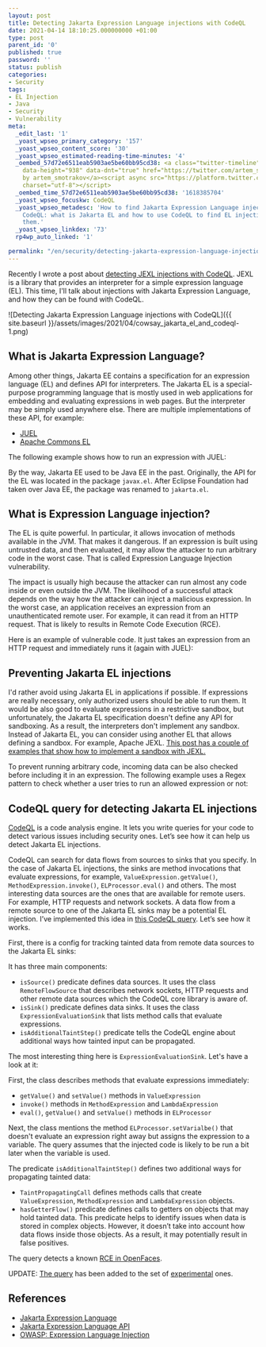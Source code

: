 ```yaml
---
layout: post
title: Detecting Jakarta Expression Language injections with CodeQL
date: 2021-04-14 18:10:25.000000000 +01:00
type: post
parent_id: '0'
published: true
password: ''
status: publish
categories:
- Security
tags:
- EL Injection
- Java
- Security
- Vulnerability
meta:
  _edit_last: '1'
  _yoast_wpseo_primary_category: '157'
  _yoast_wpseo_content_score: '30'
  _yoast_wpseo_estimated-reading-time-minutes: '4'
  _oembed_57d72e6511eab5903ae5be60bb95cd38: <a class="twitter-timeline" data-width="625"
    data-height="938" data-dnt="true" href="https://twitter.com/artem_smotrakov?ref_src=twsrc%5Etfw">Tweets
    by artem_smotrakov</a><script async src="https://platform.twitter.com/widgets.js"
    charset="utf-8"></script>
  _oembed_time_57d72e6511eab5903ae5be60bb95cd38: '1618385704'
  _yoast_wpseo_focuskw: CodeQL
  _yoast_wpseo_metadesc: 'How to find Jakarta Expression Language injections with
    CodeQL: what is Jakarta EL and how to use CodeQL to find EL injections and fix
    them.'
  _yoast_wpseo_linkdex: '73'
  rp4wp_auto_linked: '1'

permalink: "/en/security/detecting-jakarta-expression-language-injections-with-codeql.html"
---
```

<!-- wp:paragraph -->

Recently I wrote a post about [detecting JEXL injections with CodeQL](/en/security/detecting-jexl-injections-with-codeql.html). JEXL is a library that provides an interpreter for a simple expression language (EL). This time, I'll talk about injections with Jakarta Expression Language, and how they can be found with CodeQL.

<!-- /wp:paragraph -->

<!-- wp:image {"id":4126,"sizeSlug":"large","linkDestination":"none","className":"noborder"} -->

![Detecting Jakarta Expression Language injections with CodeQL]({{ site.baseurl }}/assets/images/2021/04/cowsay_jakarta_el_and_codeql-1.png)

<!-- /wp:image -->

<!-- wp:more -->  
<!--more-->  
<!-- /wp:more -->

<!-- wp:heading -->

## What is Jakarta Expression Language?

<!-- /wp:heading -->

<!-- wp:paragraph -->

Among other things, Jakarta EE contains a specification for an expression language (EL) and defines API for interpreters. The Jakarta EL is a special-purpose programming language that is mostly used in web applications for embedding and evaluating expressions in web pages. But the interpreter may be simply used anywhere else. There are multiple implementations of these API, for example:

<!-- /wp:paragraph -->

<!-- wp:list -->

- [JUEL](http://juel.sourceforge.net/)
- [Apache Commons EL](https://commons.apache.org/dormant/commons-el/)

<!-- /wp:list -->

<!-- wp:paragraph -->

The following example shows how to run an expression with JUEL:

<!-- /wp:paragraph -->

<!-- wp:html -->  
<script src="https://gist.github.com/artem-smotrakov/0b2619b967c331d1135f791f3d701c87.js"></script>  
<!-- /wp:html -->

<!-- wp:paragraph -->

By the way, Jakarta EE used to be Java EE in the past. Originally, the API for the EL was located in the package `javax.el`. After Eclipse Foundation had taken over Java EE, the package was renamed to `jakarta.el`.

<!-- /wp:paragraph -->

<!-- wp:heading -->

## What is Expression Language injection?

<!-- /wp:heading -->

<!-- wp:paragraph -->

The EL is quite powerful. In particular, it allows invocation of methods available in the JVM. That makes it dangerous. If an expression is built using untrusted data, and then evaluated, it may allow the attacker to run arbitrary code in the worst case. That is called Expression Language Injection vulnerability.

<!-- /wp:paragraph -->

<!-- wp:paragraph -->

The impact is usually high because the attacker can run almost any code inside or even outside the JVM. The likelihood of a successful attack depends on the way how the attacker can inject a malicious expression. In the worst case, an application receives an expression from an unauthenticated remote user. For example, it can read it from an HTTP request. That is likely to results in Remote Code Execution (RCE).

<!-- /wp:paragraph -->

<!-- wp:paragraph -->

Here is an example of vulnerable code. It just takes an expression from an HTTP request and immediately runs it (again with JUEL):

<!-- /wp:paragraph -->

<!-- wp:html -->  
<script src="https://gist.github.com/artem-smotrakov/1a170502a59cb229c3b64759d067b631.js"></script>  
<!-- /wp:html -->

<!-- wp:heading -->

## Preventing Jakarta EL injections

<!-- /wp:heading -->

<!-- wp:paragraph -->

I'd rather avoid using Jakarta EL in applications if possible. If expressions are really necessary, only authorized users should be able to run them. It would be also good to evaluate expressions in a restrictive sandbox, but unfortunately, the Jakarta EL specification doesn't define any API for sandboxing. As a result, the interpreters don't implement any sandbox. Instead of Jakarta EL, you can consider using another EL that allows defining a sandbox. For example, Apache JEXL. [This post has a couple of examples that show how to implement a sandbox with JEXL.](/en/security/detecting-jexl-injections-with-codeql.html)

<!-- /wp:paragraph -->

<!-- wp:paragraph -->

To prevent running arbitrary code, incoming data can be also checked before including it in an expression. The following example uses a Regex pattern to check whether a user tries to run an allowed expression or not:

<!-- /wp:paragraph -->

<!-- wp:html -->  
<script src="https://gist.github.com/artem-smotrakov/e2a76babb90de87d3646b3a501521ed3.js"></script>  
<!-- /wp:html -->

<!-- wp:heading -->

## CodeQL query for detecting Jakarta EL injections

<!-- /wp:heading -->

<!-- wp:paragraph -->

[CodeQL](https://securitylab.github.com/tools/codeql)&nbsp;is a code analysis engine. It lets you write queries for your code to detect various issues including security ones. Let’s see how it can help us detect Jakarta EL injections.

<!-- /wp:paragraph -->

<!-- wp:paragraph -->

CodeQL can search for data flows from sources to sinks that you specify. In the case of Jakarta EL injections, the sinks are method invocations that evaluate expressions, for example, `ValueExpression.getValue()`, `MethodExpression.invoke()`, `ELProcessor.eval()` and others. The most interesting data sources are the ones that are available for remote users. For example, HTTP requests and network sockets. A data flow from a remote source to one of the Jakarta EL sinks may be a potential EL injection. I’ve implemented this idea in [this CodeQL&nbsp;query](https://github.com/github/codeql/pull/5471). Let’s see how it works.

<!-- /wp:paragraph -->

<!-- wp:paragraph -->

First, there is a config for tracking tainted data from remote data sources to the Jakarta EL sinks:

<!-- /wp:paragraph -->

<!-- wp:html -->  
<script src="https://gist.github.com/artem-smotrakov/cab3d5bbe1c47bc61c4248ab652c44b6.js"></script>  
<!-- /wp:html -->

<!-- wp:paragraph -->

It has three main components:

<!-- /wp:paragraph -->

<!-- wp:list -->

- `isSource()` predicate defines data sources. It uses the class `RemoteFlowSource` that describes network sockets, HTTP requests and other remote data sources which the CodeQL core library is aware of.
- `isSink()` predicate defines data sinks. It uses the class `ExpressionEvaluationSink` that lists method calls that evaluate expressions.
- `isAdditionalTaintStep()` predicate tells the CodeQL engine about additional ways how tainted input can be propagated.

<!-- /wp:list -->

<!-- wp:paragraph -->

The most interesting thing here is `ExpressionEvaluationSink`. Let's have a look at it:

<!-- /wp:paragraph -->

<!-- wp:html -->  
<script src="https://gist.github.com/artem-smotrakov/414586d351a3479bf5c862cc566ce815.js"></script>  
<!-- /wp:html -->

<!-- wp:paragraph -->

First, the class describes methods that evaluate expressions immediately:

<!-- /wp:paragraph -->

<!-- wp:list -->

- `getValue()` and `setValue()` methods in `ValueExpression`
- `invoke()` methods in `MethodExpression` and `LambdaExpression`
- `eval()`, `getValue()` and `setValue()` methods in `ELProcessor`

<!-- /wp:list -->

<!-- wp:paragraph -->

Next, the class mentions the method `ELProcessor.setVarialbe()` that doesn't evaluate an expression right away but assigns the expression to a variable. The query assumes that the injected code is likely to be run a bit later when the variable is used.

<!-- /wp:paragraph -->

<!-- wp:paragraph -->

The predicate&nbsp;`isAdditionalTaintStep()`&nbsp;defines two additional ways for propagating tainted data:

<!-- /wp:paragraph -->

<!-- wp:list -->

- `TaintPropagatingCall`&nbsp;defines methods calls that create `ValueExpression`, `MethodExpression` and `LambdaExpression` objects.
- `hasGetterFlow()`&nbsp;predicate defines calls to getters on objects that may hold tainted data. This predicate helps to identify issues when data is stored in complex objects. However, it doesn’t take into account how data flows inside those objects. As a result, it may potentially result in false positives.

<!-- /wp:list -->

<!-- wp:paragraph -->

The query detects a known [RCE in OpenFaces](https://github.com/TeamDev-Archive/OpenFaces/issues/175).

<!-- /wp:paragraph -->

<!-- wp:paragraph -->

UPDATE: [T](https://github.com/github/codeql/pull/5471)[h](https://github.com/github/codeql/pull/5471)[e query](https://github.com/github/codeql/pull/5471) has been added to the set of [experimental](https://github.com/github/codeql/blob/main/java/ql/src/experimental/Security/CWE/CWE-094/JakartaExpressionInjection.ql) ones.

<!-- /wp:paragraph -->

<!-- wp:heading -->

## References

<!-- /wp:heading -->

<!-- wp:list -->

- [Jakarta Expression Language](https://projects.eclipse.org/projects/ee4j.el)
- [Jakarta Expression Language API](https://javadoc.io/doc/jakarta.el/jakarta.el-api/latest/index.html)
- [OWASP: Expression Language Injection](https://owasp.org/www-community/vulnerabilities/Expression_Language_Injection)

<!-- /wp:list -->

